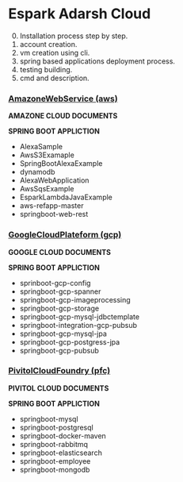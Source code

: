 # Espark Adarsh Cloud

0. Installation process step by step.
1. account creation.
2. vm creation using cli.
3. spring based applications deployment process.
4. testing building.
5. cmd and description.

### [AmazoneWebService (aws)](https://github.com/adarshkumarsingh83/cloud/tree/master/AmazoneWebService)
**AMAZONE CLOUD DOCUMENTS**

**SPRING BOOT APPLICTION**
- AlexaSample		
- AwsS3Examaple				
- SpringBootAlexaExample	
- dynamodb
- AlexaWebApplication	
- AwsSqsExample		
- EsparkLambdaJavaExample	
- aws-refapp-master	
- springboot-web-rest

### [GoogleCloudPlateform (gcp)](https://github.com/adarshkumarsingh83/cloud/tree/master/GoogleCloudPlateform)
**GOOGLE CLOUD DOCUMENTS**

**SPRING BOOT APPLICTION**
- sprinboot-gcp-config			
- springboot-gcp-spanner
- springboot-gcp-imageprocessing		
- springboot-gcp-storage
- springboot-gcp-mysql-jdbctemplate	
- springboot-integration-gcp-pubsub
- springboot-gcp-mysql-jpa		
- springboot-gcp-postgress-jpa			
- springboot-gcp-pubsub

### [PivitolCloudFoundry (pfc)](https://github.com/adarshkumarsingh83/cloud/tree/master/PivitolCloudFoundry)
**PIVITOL CLOUD DOCUMENTS**

**SPRING BOOT APPLICTION**
- springboot-mysql
- springboot-postgresql		
- springboot-docker-maven			
- springboot-rabbitmq
- springboot-elasticsearch					
- springboot-employee					
- springboot-mongodb



